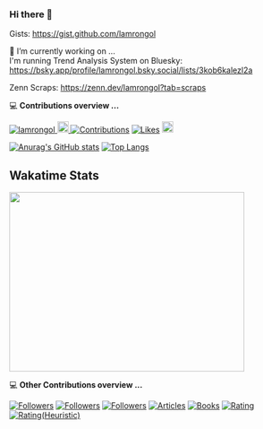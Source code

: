 ### Hi there 👋
Gists: https://gist.github.com/lamrongol

🔭 I’m currently working on ...  
I'm running Trend Analysis System on Bluesky: https://bsky.app/profile/lamrongol.bsky.social/lists/3kob6kalezl2a

Zenn Scraps: https://zenn.dev/lamrongol?tab=scraps


💻 **Contributions overview ...**
<p align="left">
  <a href="https://github.com/lamrongol/lamrongol/">
    <img src="https://komarev.com/ghpvc/?username=lamrongol" alt="lamrongol" />
  </a>
  <a href="https://github.com/lamrongol">
    <img height="20" src="https://img.shields.io/github/followers/lamrongol?label=followers&logo=github&style=flat" />
  </a>
  <!--
  <a href="https://www.reddit.com/user/lamrongol">
    <img height="20" src="https://img.shields.io/reddit/user-karma/combined/lamrongol?label=Reddit&logo=reddit&style=flat" />
  </a>   
  -->
  <a href="https://qiita.com/lamrongol"><img src="https://badgen.org/img/qiita/lamrongol/contributions?style=plastic" alt="Contributions" /></a>
  <a href="https://zenn.dev/lamrongol"><img src="https://badgen.org/img/zenn/lamrongol/likes?style=plastic" alt="Likes" /></a>
  <a href="https://stackoverflow.com/users/3809427/lamron">
    <img height="20" src="https://img.shields.io/stackexchange/stackoverflow/r/3809427?label=StackOverflow&logo=stack-overflow&style=flat" /> 
  </a>
</p>

<!-- 
**lamrongol/lamrongol** is a ✨ _special_ ✨ repository because its `README.md` (this file) appears on your GitHub profile.

Here are some ideas to get you started:

- 🌱 I’m currently learning ...
- 👯 I’m looking to collaborate on ...
- 🤔 I’m looking for help with ...
- 💬 Ask me about ...
- 📫 How to reach me: ...
- 😄 Pronouns: ...
- ⚡ Fun fact: ...
-->

[![Anurag's GitHub stats](https://github-readme-stats.vercel.app/api?username=lamrongol)](https://github.com/anuraghazra/github-readme-stats)
[![Top Langs](https://github-readme-stats.vercel.app/api/top-langs/?username=lamrongol)](https://github.com/anuraghazra/github-readme-stats)
<!-- 
[![GitHub Streak](https://streak-stats.demolab.com/?user=lamrongol)](https://git.io/streak-stats)
-->

## Wakatime Stats
<img src="https://wakatime.com/share/@018e933a-8526-4084-988c-38788d0b49f5/4dfbf94e-5327-4c91-8ef8-2ab32a05f9ec.svg" height="320" width="420"></img>

💻 **Other Contributions overview ...**
<p align="left">
  <a href="https://qiita.com/lamrongol"><img src="https://badgen.org/img/qiita/lamrongol/followers?style=plastic" alt="Followers" /></a>
  <a href="https://bsky.app/profile/lamrongol.bsky.social"><img src="https://badgen.org/img/bluesky/lamrongol.bsky.social/followers?style=plastic" alt="Followers" /></a>
  <a href="https://zenn.dev/lamrongol"><img src="https://badgen.org/img/zenn/lamrongol/followers?style=plastic" alt="Followers" /></a>
  <a href="https://zenn.dev/lamrongol"><img src="https://badgen.org/img/zenn/lamrongol/articles?style=plastic" alt="Articles" /></a>
  <a href="https://zenn.dev/lamrongol?tab=books"><img src="https://badgen.org/img/zenn/lamrongol/books?style=plastic" alt="Books" /></a>
  <a href="https://atcoder.jp/users/lamrongol?contestType=algo"><img src="https://badgen.org/img/atcoder/lamrongol/rating/algorithm?style=plastic" alt="Rating" /></a>
  <a href="https://atcoder.jp/users/lamrongol?contestType=heuristic"><img src="https://badgen.org/img/atcoder/lamrongol/rating/heuristic?style=plastic" alt="Rating(Heuristic)" /></a>
</p>

